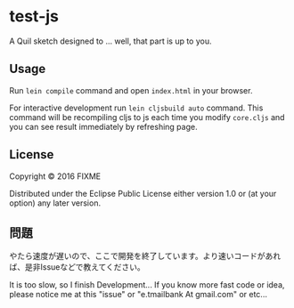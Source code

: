 # test-js

A Quil sketch designed to ... well, that part is up to you.

## Usage

Run `lein compile` command and open `index.html` in your browser.

For interactive development run `lein cljsbuild auto` command. This command will be recompiling cljs to js each time you modify `core.cljs` and you can see result immediately by refreshing page.

## License

Copyright © 2016 FIXME

Distributed under the Eclipse Public License either version 1.0 or (at
your option) any later version.

## 問題
やたら速度が遅いので、ここで開発を終了しています。より速いコードがあれば、是非Issueなどで教えてください。


It is too slow, so I finish Development...
If you know more fast code or idea, please notice me at this "issue" or "e.tmailbank At gmail.com" or etc...
